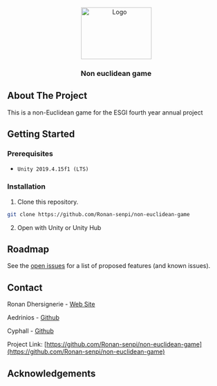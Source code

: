 
<!-- PROJECT LOGO -->
<br />
<p align="center">
  <a href="#">
    <img src="https://upload.wikimedia.org/wikipedia/commons/8/88/Stereographic_projection_in_3D.svg" alt="Logo" width="163" height="120">
  </a>

  <h3 align="center">Non euclidean game</h3>

</p>



<!-- TABLE OF CONTENTS 
## Table of Contents

* [About the Project](#about-the-project)
  * [Built With](#built-with)
* [Getting Started](#getting-started)
  * [Prerequisites](#prerequisites)
  * [Installation](#installation)
* [Usage](#usage)
* [Roadmap](#roadmap)
* [Contributing](#contributing)
* [License](#license)
* [Contact](#contact)
* [Acknowledgements](#acknowledgements)

-->

<!-- ABOUT THE PROJECT -->
## About The Project

<!--[![Product Name Screen Shot][product-screenshot]](https://example.com)-->

This is a non-Euclidean game for the ESGI fourth year annual project

<!-- GETTING STARTED -->
## Getting Started

### Prerequisites

- `Unity 2019.4.15f1 (LTS)`

### Installation

1. Clone this repository.
```sh
git clone https://github.com/Ronan-senpi/non-euclidean-game
```
2. Open with Unity or Unity Hub

<!-- USAGE EXAMPLES -->


<!-- ROADMAP -->
## Roadmap

See the [open issues](https://github.com/Ronan-senpi/non-euclidean-game/projects/1) for a list of proposed features (and known issues).


<!-- CONTACT -->
## Contact

Ronan Dhersignerie - [Web Site](http://ronan-dhersignerie.fr/)

Aedrinios - [Github](https://github.com/Aedrinios)

Cyphall - [Github](https://github.com/Cyphall)

Project Link: [https://github.com/Ronan-senpi/non-euclidean-game](https://github.com/Ronan-senpi/non-euclidean-game)



<!-- ACKNOWLEDGEMENTS -->
## Acknowledgements





<!-- MARKDOWN LINKS & IMAGES -->
<!-- https://www.markdownguide.org/basic-syntax/#reference-style-links -->

